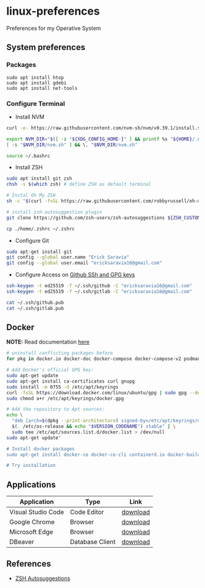 # linux-preferences
Preferences for my Operative System

## System preferences

### Packages

```
sudo apt install htop
sudo apt install gdebi
sudo apt install net-tools
```

### Configure Terminal

- Install NVM
```bash
curl -o- https://raw.githubusercontent.com/nvm-sh/nvm/v0.39.1/install.sh | bash

export NVM_DIR="$([ -z "${XDG_CONFIG_HOME-}" ] && printf %s "${HOME}/.nvm" || printf %s "${XDG_CONFIG_HOME}/nvm")"
[ -s "$NVM_DIR/nvm.sh" ] && \. "$NVM_DIR/nvm.sh"

source ~/.bashrc
```

- Install ZSH
```bash
sudo apt install git zsh
chsh -s $(which zsh) # define ZSH as default terminal

# Instal Oh My ZSH
sh -c "$(curl -fsSL https://raw.githubusercontent.com/robbyrussell/oh-my-zsh/master/tools/install.sh)"

# install zsh-autosuggestion plugin
git clone https://github.com/zsh-users/zsh-autosuggestions ${ZSH_CUSTOM:-~/.oh-my-zsh/custom}/plugins/zsh-autosuggestions

cp ./home/.zshrc ~/.zshrc
```

- Configure Git
```bash
sudo apt-get install git
git config --global user.name "Erick Saravia"
git config --global user.email "ericksaravia16@gmail.com"
```

- Configure Access on [Github SSh and GPG keys](https://github.com/settings/keys)
```bash
ssh-keygen -t ed25519 -f ~/.ssh/github -C "ericksaravia16@gmail.com"
ssh-keygen -t ed25519 -f ~/.ssh/gitlab -C "ericksaravia16@gmail.com"

cat ~/.ssh/github.pub
cat ~/.ssh/gitlab.pub
```

## Docker

**NOTE:** Read documentation [here](https://docs.docker.com/engine/install/ubuntu/)

```bash
# uninstall conflicting packages before
for pkg in docker.io docker-doc docker-compose docker-compose-v2 podman-docker containerd runc; do sudo apt-get remove $pkg; done

# Add Docker's official GPG key:
sudo apt-get update
sudo apt-get install ca-certificates curl gnupg
sudo install -m 0755 -d /etc/apt/keyrings
curl -fsSL https://download.docker.com/linux/ubuntu/gpg | sudo gpg --dearmor -o /etc/apt/keyrings/docker.gpg
sudo chmod a+r /etc/apt/keyrings/docker.gpg

# Add the repository to Apt sources:
echo \
  "deb [arch=$(dpkg --print-architecture) signed-by=/etc/apt/keyrings/docker.gpg] https://download.docker.com/linux/ubuntu \
  $(. /etc/os-release && echo "$VERSION_CODENAME") stable" | \
  sudo tee /etc/apt/sources.list.d/docker.list > /dev/null
sudo apt-get update"

# Install docker packages
sudo apt-get install docker-ce docker-ce-cli containerd.io docker-buildx-plugin docker-compose-plugin

# Try installation
```

## Applications

Application | Type | Link
--- | --- | ---
Visual Studio Code | Code Editor | [download](https://code.visualstudio.com/sha/download?build=stable&os=linux-deb-x64)
Google Chrome | Browser | [download](https://www.google.com/chrome/)
Microsoft Edge | Browser | [download](https://www.microsoft.com/en-us/edge/download?form=MA13FJ)
DBeaver | Database Client | [download](https://dbeaver.io/files/dbeaver-ce_latest_amd64.deb)

## References
- [ZSH Autosuggestions](https://github.com/zsh-users/zsh-autosuggestions/blob/master/INSTALL.md)